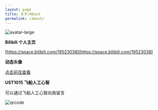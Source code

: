 ```yaml
---
layout: page
title: 关于/About
permalink: /about/
---
```


![avatar-large](https://canhead-cn.oss-cn-beijing.aliyuncs.com/avatar-large.png)

**Bilibili 个人主页**

[https://space.bilibili.com/19523038](https://space.bilibili.com/19523038)

**动态头像**

[点击前往查看](/remote-avatar)

**UST1015 飞船人工心智**

可以通过飞船人工心智向我留言

![qrcode](https://canhead-cn.oss-cn-beijing.aliyuncs.com/qrcode_for_gh_606a4d298963_258.jpg)
